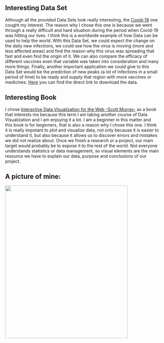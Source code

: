 ## Interesting Data Set
Although all the provided Data Sets look really interesting, the <a href="https://github.com/datasets/covid-19">Covid-19</a> one cought my interest. The reason why I chose this one is because we went through a really difficult and hard situation during the period when Covid-19 was hitting our lives. I think this is a worldwide example of how Data can be used to help the world. With this Data Set, we could expect the change on the daily new infections, we could see how the virus is moving (more and less affected areas) and find the reason why this virus was spreading that fast and even find the origin of it. We can also compare the efficacy of different vaccines even that variable was taken into consideration and many more things. Finally, another important application we could give to this Data Set would be the prediction of new peaks (a lot of infections in a small period of time) to be ready and supply that region with more vaccines or medicines. <a href="https://datahub.io/core/covid-19">Here</a> you can find the direct link to download the data.  
## Interesting Book
I chose <a href="https://www.oreilly.com/">Interactive Data Visualization for the Web -Scott Murray-</a> as a book that interests me because this term I am taking another course of Data Visualization and I am enjoying it a lot. I am a beginner in this matter and this book is for beginners, that is also a reason why I chose this one. I think it is really impotant to plot and visualize data, not only because it is easier to understand it, but also because it allows us to discover errors and mistakes we did not realize about. Once we finish a research or a project, our main target would probably be to expose it to the rest of the world. Not everyone understands statistics  or data management, so visual elements are the main resource we have to explain our data, purpose and conclusions of our project. 
## A picture of mine:
<img src="https://github.com/MiguelBravoMartinez/MiguelBravoMartinez.GitHub.io/assets/143567337/ef487276-865d-48b3-97ad-79f3792dfc04" width="400" height="500"/>

